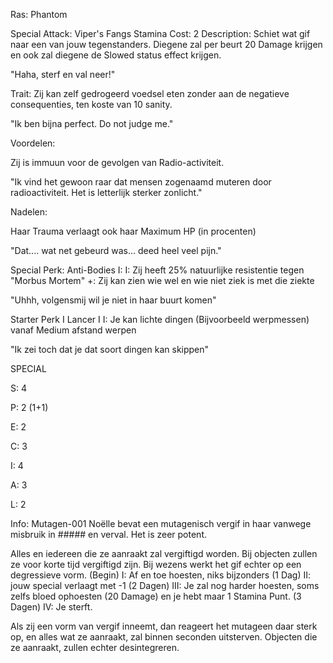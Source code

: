 Ras: Phantom

Special Attack: Viper's Fangs
	Stamina Cost: 2
	Description: Schiet wat gif naar een van jouw tegenstanders. Diegene zal per beurt 20 Damage krijgen en ook zal diegene de Slowed status effect krijgen.

"Haha, sterf en val neer!"

Trait: Zij kan zelf gedrogeerd voedsel eten zonder aan de negatieve consequenties, ten koste van 10 sanity.

"Ik ben bijna perfect. Do not judge me."

Voordelen:

Zij is immuun voor de gevolgen van Radio-activiteit.

"Ik vind het gewoon raar dat mensen zogenaamd muteren door radioactiviteit. Het is letterlijk sterker zonlicht."

Nadelen: 

Haar Trauma verlaagt ook haar Maximum HP (in procenten)

"Dat.... wat net gebeurd was... deed heel veel pijn."

Special Perk: Anti-Bodies I:
	I: Zij heeft 25% natuurlijke resistentie tegen "Morbus Mortem"
	+: Zij kan zien wie wel en wie niet ziek is met die ziekte

"Uhhh, volgensmij wil je niet in haar buurt komen"

Starter Perk I
	Lancer I
	I: Je kan lichte dingen (Bijvoorbeeld werpmessen) vanaf Medium afstand werpen

"Ik zei toch dat je dat soort dingen kan skippen"

SPECIAL

S: 4

P: 2 (1+1)

E: 2

C: 3

I: 4

A: 3 

L: 2

Info:
Mutagen-001
Noëlle bevat een mutagenisch vergif in haar vanwege misbruik in ##### en verval. Het is zeer potent.

Alles en iedereen die ze aanraakt zal vergiftigd worden. Bij objecten zullen ze voor korte tijd vergiftigd zijn. Bij wezens werkt het gif echter op een degressieve vorm.
	(Begin) I: Af en toe hoesten, niks bijzonders
	(1 Dag) II: jouw special verlaagt met -1
	(2 Dagen) III: Je zal nog harder hoesten, soms zelfs bloed ophoesten (20 Damage) en je hebt maar 1 Stamina Punt.
	(3 Dagen) IV: Je sterft.

Als zij een vorm van vergif inneemt, dan reageert het mutageen daar sterk op, en alles wat ze aanraakt, zal binnen seconden uitsterven. Objecten die ze aanraakt, zullen echter desintegreren.




